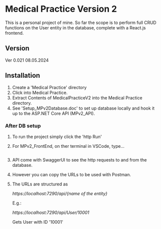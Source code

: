 # Medical Practice Version 2
This is a personal project of mine.
So far the scope is to perform full CRUD functions on the User entity in the database, complete with a React.js frontend.

## Version
Ver 0.021 08.05.2024

## Installation
1. Create a 'Medical Practice' directory
2. Click into Medical Practice.
3. Extract Contents of MedicalPracticeV2 into the Medical Practice directory.
4. See 'Setup_MPv2Database.doc' to set up database locally and hook it up to the ASP.NET Core API (MPv2_API).

### After DB setup
1. To run the project simply click the 'http Run'
2. For MPv2_FrontEnd, on ther terminal in VSCode, type...
    ~~~~npm start~~~~
3. API come with SwaggerUI to see the http requests to and from the database.
4. However you can copy the URLs to be used with Postman.
5. The URLs are structured as

   *https://localhost:7290/api/{name of the entity}*

   E.g.:

   *https://localhost:7290/api/User/10001*

   Gets User with ID '10001'
   
   
